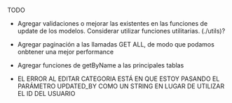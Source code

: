 TODO

- Agregar validaciones o mejorar las existentes en las funciones de update de los modelos. Considerar utilizar funciones utilitarias. (./utils)?
- Agregar paginación a las llamadas GET ALL, de modo que podamos onbtener una mejor performance
- Agregar funciones de getByName a las principales tablas

- EL ERROR AL EDITAR CATEGORIA ESTÁ EN QUE ESTOY PASANDO EL PARÁMETRO UPDATED_BY COMO UN STRING EN LUGAR DE UTILIZAR EL ID DEL USUARIO